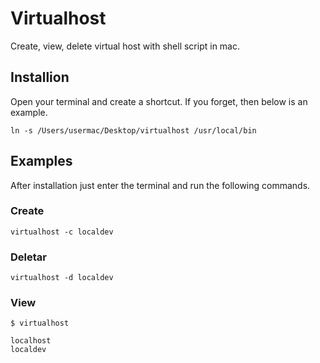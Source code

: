 # Virtualhost
Create, view, delete virtual host with shell script in mac.

## Installion
Open your terminal and create a shortcut. If you forget, then below is an example.

```
ln -s /Users/usermac/Desktop/virtualhost /usr/local/bin 
```
## Examples
After installation just enter the terminal and run the following commands.

### Create

```
virtualhost -c localdev
```
### Deletar

```
virtualhost -d localdev 
```

### View
``` shelll
$ virtualhost

localhost
localdev
```

